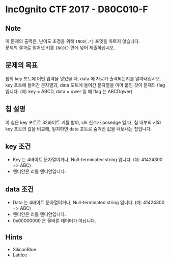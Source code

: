 # Inc0gnito CTF 2017 - D80C010-F

## Note
이 문제의 출력은, 난이도 조정을 위해 `INC0{.*}` 포멧을 따르지 않습니다.<br>
문제의 결과로 얻어낸 키를 `INC0{}` 안에 넣어 제출하십시오.

## 문제의 목표
칩의 key 포트에 어떤 입력을 넣었을 때, data 에 자료가 출력되는지를 알아내십시오.<br>
key 포트에 들어간 문자열과, data 포트에 들어간 문자열을 이어 붙인 것이 문제의 flag 입니다. (예: key = ABCD, data = qwer 일 때 flag 는 ABCDqwer)

## 칩 설명
이 칩은 key 포트로 32바이트 키를 받아, clk 신호가 posedge 일 때, 칩 내부의 키와 key 포트의 값을 비교해, 일치하면 data 포트로 숨겨진 값을 내보내는 칩입니다.

## key 조건
* Key 는 4바이트 문자열이거나, Null-terminated string 입니다. (예: 41424300 => ABC)
* 엔디안은 리틀 엔디안입니다.

## data 조건
* Data 는 4바이트 문자열이거나, Null-terminated string 입니다. (예: 41424300 => ABC)
* 엔디안은 리틀 엔디안입니다.
* 0x00000000 은 올바른 데이터가 아닙니다.

## Hints
* SiliconBlue
* Lattice
